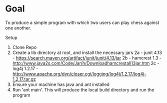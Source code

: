 
# Goal

To produce a simple program with which two users can play chess against one another.

Setup

1. Clone Repo
2. Create a lib directory at root, and install the necessary jars
    2a - junit 4.13 - <https://search.maven.org/artifact/junit/junit/4.13/jar>
    2b - hamcrest 1.3 - <http://www.java2s.com/Code/Jar/h/Downloadhamcrestall13jar.htm>
    2c - log4j 1.2.17 - <http://www.apache.org/dyn/closer.cgi/logging/log4j/1.2.17/log4j-1.2.17.tar.gz>
3. Ensure your machine has java and ant installed
4. Run 'ant main'. This will produce the local build directory and run the program